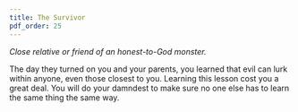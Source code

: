 ```yaml
---
title: The Survivor
pdf_order: 25
---
```


_Close relative or friend of an honest-to-God monster._

The day they turned on you and your parents, you learned that evil can lurk within anyone, even those closest to you. Learning this lesson cost you a great deal. You will do your damndest to make sure no one else has to learn the same thing the same way.
